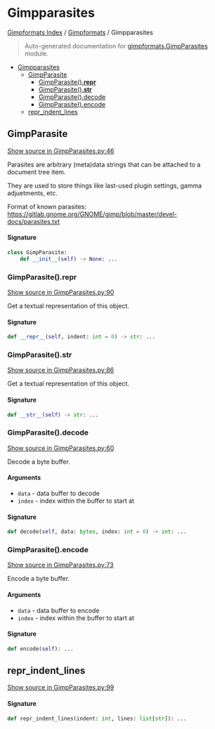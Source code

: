 # Gimpparasites

[Gimpformats Index](../README.md#gimpformats-index) / [Gimpformats](./index.md#gimpformats) / Gimpparasites

> Auto-generated documentation for [gimpformats.GimpParasites](../../../gimpformats/GimpParasites.py) module.

- [Gimpparasites](#gimpparasites)
  - [GimpParasite](#gimpparasite)
    - [GimpParasite().__repr__](#gimpparasite()__repr__)
    - [GimpParasite().__str__](#gimpparasite()__str__)
    - [GimpParasite().decode](#gimpparasite()decode)
    - [GimpParasite().encode](#gimpparasite()encode)
  - [repr_indent_lines](#repr_indent_lines)

## GimpParasite

[Show source in GimpParasites.py:46](../../../gimpformats/GimpParasites.py#L46)

Parasites are arbitrary (meta)data strings that can be attached to a document tree item.

They are used to store things like last-used plugin settings, gamma adjuetments, etc.

Format of known parasites:
 https://gitlab.gnome.org/GNOME/gimp/blob/master/devel-docs/parasites.txt

#### Signature

```python
class GimpParasite:
    def __init__(self) -> None: ...
```

### GimpParasite().__repr__

[Show source in GimpParasites.py:90](../../../gimpformats/GimpParasites.py#L90)

Get a textual representation of this object.

#### Signature

```python
def __repr__(self, indent: int = 0) -> str: ...
```

### GimpParasite().__str__

[Show source in GimpParasites.py:86](../../../gimpformats/GimpParasites.py#L86)

Get a textual representation of this object.

#### Signature

```python
def __str__(self) -> str: ...
```

### GimpParasite().decode

[Show source in GimpParasites.py:60](../../../gimpformats/GimpParasites.py#L60)

Decode a byte buffer.

#### Arguments

- `data` - data buffer to decode
- `index` - index within the buffer to start at

#### Signature

```python
def decode(self, data: bytes, index: int = 0) -> int: ...
```

### GimpParasite().encode

[Show source in GimpParasites.py:73](../../../gimpformats/GimpParasites.py#L73)

Encode a byte buffer.

#### Arguments

- `data` - data buffer to encode
- `index` - index within the buffer to start at

#### Signature

```python
def encode(self): ...
```



## repr_indent_lines

[Show source in GimpParasites.py:99](../../../gimpformats/GimpParasites.py#L99)

#### Signature

```python
def repr_indent_lines(indent: int, lines: list[str]): ...
```